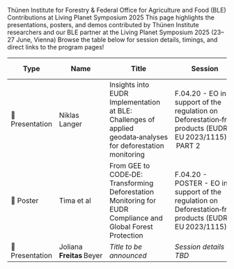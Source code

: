 Thünen Institute for Forestry & Federal Office for Agriculture and Food (BLE) Contributions at Living Planet Symposium 2025
This page highlights the presentations, posters, and demos contributed by Thünen Institute researchers and our BLE partner at the Living Planet Symposium 2025 (23–27 June, Vienna)
Browse the table below for session details, timings, and direct links to the program pages!


| Type      | Name           | Title                                                                                                    | Session                                                                                         | Date & Time                      | Program Link                                                                                                  |
|-----------|----------------|----------------------------------------------------------------------------------------------------------|--------------------------------------------------------------------------------------------------|----------------------------------|---------------------------------------------------------------------------------------------------------------|
| 📢 Presentation | Niklas Langer  | Insights into EUDR Implementation at BLE: Challenges of applied geodata‑analyses for deforestation monitoring | F.04.20 - EO in support of the regulation on Deforestation‑free products (EUDR, EU 2023/1115) – PART 2 | Tuesday, Jun 24, 2025 • 16:00–17:30 | [Link](https://lps25.esa.int/programme/programme-session/?id=AAD67A95-7052-4093-B276-111453337445) |
| 🧾 Poster   | Tima et al     | From GEE to CODE‑DE: Transforming Deforestation Monitoring for EUDR Compliance and Global Forest Protection | F.04.20 - POSTER - EO in support of the regulation on Deforestation‑free products (EUDR, EU 2023/1115)                        | Tuesday, Jun 24, 2025 2025 • 17:45–19:00 | [Link](https://lps25.esa.int/programme/programme-session/?id=64D8A53D-4EA4-43A0-AC8E-544D2F4C1310) |
| 📢 Presentation | Joliana **Freitas** Beyer | *Title to be announced*                                                                                  | *Session details TBD*                                                                            | *Date & time TBD*                | *Link to follow*                                                                                               |
